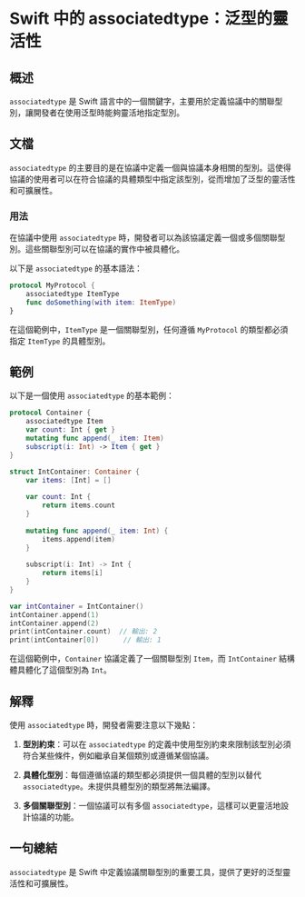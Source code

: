 <!--
Meta Description: # Swift 中的 associatedtype：泛型的靈活性 ## 概述 `associatedtype` 是 Swift 語言中的一個關鍵字，主要用於定義協議中的關聯型別，讓開發者在使用泛型時能夠靈活地指定型別。 ## 文檔 `associatedtype` 的主要目的是在協議中定義一個與協議...
Meta Keywords: associatedtype, item, int, intcontainer, swift
-->

# Swift 中的 associatedtype：泛型的靈活性

## 概述
`associatedtype` 是 Swift 語言中的一個關鍵字，主要用於定義協議中的關聯型別，讓開發者在使用泛型時能夠靈活地指定型別。

## 文檔
`associatedtype` 的主要目的是在協議中定義一個與協議本身相關的型別。這使得協議的使用者可以在符合協議的具體類型中指定該型別，從而增加了泛型的靈活性和可擴展性。

### 用法
在協議中使用 `associatedtype` 時，開發者可以為該協議定義一個或多個關聯型別。這些關聯型別可以在協議的實作中被具體化。

以下是 `associatedtype` 的基本語法：

```swift
protocol MyProtocol {
    associatedtype ItemType
    func doSomething(with item: ItemType)
}
```

在這個範例中，`ItemType` 是一個關聯型別，任何遵循 `MyProtocol` 的類型都必須指定 `ItemType` 的具體型別。

## 範例
以下是一個使用 `associatedtype` 的基本範例：

```swift
protocol Container {
    associatedtype Item
    var count: Int { get }
    mutating func append(_ item: Item)
    subscript(i: Int) -> Item { get }
}

struct IntContainer: Container {
    var items: [Int] = []
    
    var count: Int {
        return items.count
    }
    
    mutating func append(_ item: Int) {
        items.append(item)
    }
    
    subscript(i: Int) -> Int {
        return items[i]
    }
}

var intContainer = IntContainer()
intContainer.append(1)
intContainer.append(2)
print(intContainer.count)  // 輸出: 2
print(intContainer[0])      // 輸出: 1
```

在這個範例中，`Container` 協議定義了一個關聯型別 `Item`，而 `IntContainer` 結構體具體化了這個型別為 `Int`。

## 解釋
使用 `associatedtype` 時，開發者需要注意以下幾點：

1. **型別約束**：可以在 `associatedtype` 的定義中使用型別約束來限制該型別必須符合某些條件，例如繼承自某個類別或遵循某個協議。
   
2. **具體化型別**：每個遵循協議的類型都必須提供一個具體的型別以替代 `associatedtype`。未提供具體型別的類型將無法編譯。

3. **多個關聯型別**：一個協議可以有多個 `associatedtype`，這樣可以更靈活地設計協議的功能。

## 一句總結
`associatedtype` 是 Swift 中定義協議關聯型別的重要工具，提供了更好的泛型靈活性和可擴展性。
